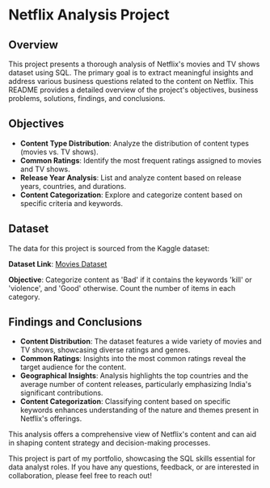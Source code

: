 # Netflix Analysis Project

## Overview

This project presents a thorough analysis of Netflix's movies and TV shows dataset using SQL. The primary goal is to extract meaningful insights and address various business questions related to the content on Netflix. This README provides a detailed overview of the project's objectives, business problems, solutions, findings, and conclusions.

## Objectives

- **Content Type Distribution**: Analyze the distribution of content types (movies vs. TV shows).
- **Common Ratings**: Identify the most frequent ratings assigned to movies and TV shows.
- **Release Year Analysis**: List and analyze content based on release years, countries, and durations.
- **Content Categorization**: Explore and categorize content based on specific criteria and keywords.

## Dataset

The data for this project is sourced from the Kaggle dataset:

**Dataset Link**: [Movies Dataset](https://www.kaggle.com/datasets/shubhendra/netflix-original-movies-and-tv-shows)  

**Objective**: Categorize content as 'Bad' if it contains the keywords 'kill' or 'violence', and 'Good' otherwise. Count the number of items in each category.

## Findings and Conclusions

- **Content Distribution**: The dataset features a wide variety of movies and TV shows, showcasing diverse ratings and genres.
- **Common Ratings**: Insights into the most common ratings reveal the target audience for the content.
- **Geographical Insights**: Analysis highlights the top countries and the average number of content releases, particularly emphasizing India's significant contributions.
- **Content Categorization**: Classifying content based on specific keywords enhances understanding of the nature and themes present in Netflix's offerings.

This analysis offers a comprehensive view of Netflix's content and can aid in shaping content strategy and decision-making processes.


This project is part of my portfolio, showcasing the SQL skills essential for data analyst roles. If you have any questions, feedback, or are interested in collaboration, please feel free to reach out!
